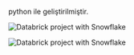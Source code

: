 python ile geliştirilmiştir.

![Databrick project with Snowflake](https://i.pinimg.com/originals/e2/c0/9f/e2c09fbf5a0b502a6a659c1da69b67fb.png)

![Databrick project with Snowflake](https://i.pinimg.com/originals/fc/e5/7a/fce57a0968d5fce2d92fc7134885d226.png)
   
       
           
       
          
        
  
    
  
 

